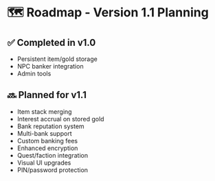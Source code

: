 
# 🗺️ Roadmap - Version 1.1 Planning

## ✅ Completed in v1.0
- Persistent item/gold storage
- NPC banker integration
- Admin tools

## 🔜 Planned for v1.1
- Item stack merging
- Interest accrual on stored gold
- Bank reputation system
- Multi-bank support
- Custom banking fees
- Enhanced encryption
- Quest/faction integration
- Visual UI upgrades
- PIN/password protection
